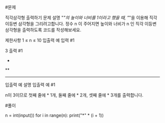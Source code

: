#문제

직각삼각형 출력하기
문제 설명
"*"의 높이와 너비를 1이라고 했을 때, "*"을 이용해 직각 이등변 삼각형을 그리려고합니다. 정수 n 이 주어지면 높이와 너비가 n 인 직각 이등변 삼각형을 출력하도록 코드를 작성해보세요.

제한사항
1 ≤ n ≤ 10
입출력 예
입력 #1

3
출력 #1

*
**
***
입출력 예 설명
입출력 예 #1

n이 3이므로 첫째 줄에 * 1개, 둘째 줄에 * 2개, 셋째 줄에 * 3개를 출력합니다.

#풀이

n = int(input())
for i in range(n):
    print("*" * (i + 1))
